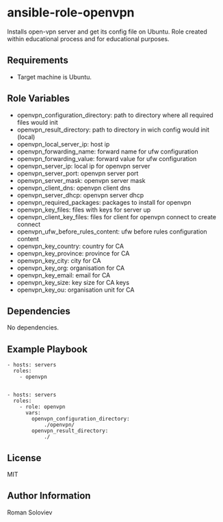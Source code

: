 # ansible-role-openvpn

Installs open-vpn server and get its config file on Ubuntu. Role created within educational process and for educational purposes.

Requirements
------------

- Target machine is Ubuntu.

Role Variables
--------------

- openvpn_configuration_directory: path to directory where all required files would init
- openvpn_result_directory: path to directory in wich config would init (local)
- openvpn_local_server_ip: host ip
- openvpn_forwarding_name: forward name for ufw configuration
- openvpn_forwarding_value: forward value for ufw configuration
- openvpn_server_ip: local ip for openvpn server
- openvpn_server_port: openvpn server port
- openvpn_server_mask: openvpn server mask
- openvpn_client_dns: openvpn client dns
- openvpn_server_dhcp: openvpn server dhcp
- openvpn_required_packages: packages to install for openvpn
- openvpn_key_files: files with keys for server up
- openvpn_client_key_files: files for client for openvpn connect to create connect
- openvpn_ufw_before_rules_content: ufw before rules configuration content
- openvpn_key_country: country for CA
- openvpn_key_province: province for CA
- openvpn_key_city: city for CA
- openvpn_key_org: organisation for CA
- openvpn_key_email: email for CA
- openvpn_key_size: key size for CA keys
- openvpn_key_ou: organisation unit for CA


Dependencies
------------

No dependencies.

Example Playbook
----------------

    - hosts: servers
      roles:
        - openvpn


    - hosts: servers
      roles:
        - role: openvpn
          vars:
            openvpn_configuration_directory:
                ./openvpn/
            openvpn_result_directory:
                ./

License
-------

MIT

Author Information
------------------

Roman Soloviev
